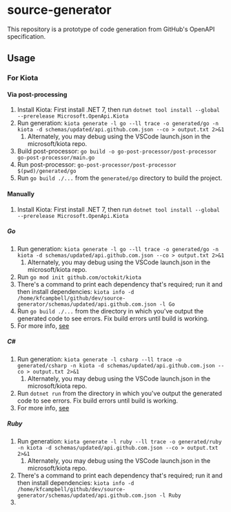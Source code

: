 # source-generator

This repository is a prototype of code generation from GitHub's OpenAPI specification.

## Usage

### For Kiota

#### Via post-processing

1. Install Kiota: First install .NET 7, then run `dotnet tool install --global --prerelease Microsoft.OpenApi.Kiota`
1. Run generation: `kiota generate -l go --ll trace -o generated/go -n kiota -d schemas/updated/api.github.com.json --co > output.txt 2>&1`
	1. Alternately, you may debug using the VSCode launch.json in the microsoft/kiota repo.
1. Build post-processor: `go build -o go-post-processor/post-processor go-post-processor/main.go`
1. Run post-processor: `go-post-processor/post-processor $(pwd)/generated/go`
1. Run `go build ./...` from the `generated/go` directory to build the project.
<!-- TODO(kfcampbell): create main.go file and run it -->

#### Manually

1. Install Kiota: First install .NET 7, then run `dotnet tool install --global --prerelease Microsoft.OpenApi.Kiota`

##### Go

1. Run generation: `kiota generate -l go --ll trace -o generated/go -n kiota -d schemas/updated/api.github.com.json --co > output.txt 2>&1`
	1. Alternately, you may debug using the VSCode launch.json in the microsoft/kiota repo.
1. Run `go mod init github.com/octokit/kiota`
1. There's a command to print each dependency that's required; run it and then install dependencies: `kiota info -d /home/kfcampbell/github/dev/source-generator/schemas/updated/api.github.com.json -l Go`
1. Run `go build ./...` from the directory in which you've output the generated code to see errors. Fix build errors until build is working.
1. For more info, [see](https://microsoft.github.io/kiota/get-started/go.html)

##### C#

1. Run generation: `kiota generate -l csharp --ll trace -o generated/csharp -n kiota -d schemas/updated/api.github.com.json --co > output.txt 2>&1`
	1. Alternately, you may debug using the VSCode launch.json in the microsoft/kiota repo.
1. Run `dotnet run` from the directory in which you've output the generated code to see errors. Fix build errors until build is working.
1. For more info, [see](https://microsoft.github.io/kiota/get-started/dotnet.html)

##### Ruby

1. Run generation: `kiota generate -l ruby --ll trace -o generated/ruby -n kiota -d schemas/updated/api.github.com.json --co > output.txt 2>&1`
	1. Alternately, you may debug using the VSCode launch.json in the microsoft/kiota repo.
1. There's a command to print each dependency that's required; run it and then install dependencies: `kiota info -d /home/kfcampbell/github/dev/source-generator/schemas/updated/api.github.com.json -l Ruby`
1.